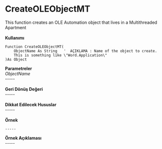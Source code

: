 # CreateOLEObjectMT

This function creates an OLE Automation object that lives in a Multithreaded Apartment\
\
**Kullanımı**

```
Function CreateOLEObjectMT(
	ObjectName As String   '  AÇIKLAMA : Name of the object to create. 
	This is something like \"Word.Application\"
)As Object
```

**Parametreler**\
_ObjectName_\
\-----\
\
**Geri Dönüş Değeri**\
\-----\
\
**Dikkat Edilecek Hususlar**\
\-----\
\
**Örnek**

```
-----
```

**Örnek Açıklaması**\
\-----
